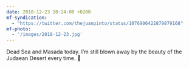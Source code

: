```yaml
---
date: 2018-12-23 20:24:00 +0200
mf-syndication:
  - "https://twitter.com/thejuanpinto/status/1076906422879879168"
mf-photo:
  - '/images/2018-12-23.jpg'
---
```


Dead Sea and Masada today. I’m still blown away by the beauty of the Judaean Desert every time. 🐪
